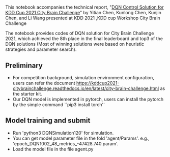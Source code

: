 # 
This notebook accompanies the technical report, "<a href="https://arxiv.org/abs/2108.06491">DQN Control Solution for KDD Cup 2021 City Brain Challenge</a>" by Yitian Chen, Kunlong Chen, Kunjin Chen, and Li Wang presented at KDD 2021 ,KDD cup Workshop City Brain Challenge

The notebook provides codes of DQN solution for City Brain Challenge 2021, which  achieved the 8th place in the final leaderboard and top3 of the DQN solutions (Most of winning solutions were based on heuristic strategies and parameter search).

## Preliminary
   * For competition background, simulation environment configuration, users can refer the document https://kddcup2021-citybrainchallenge.readthedocs.io/en/latest/city-brain-challenge.html as the starter kit.
   * Our DQN model is implemented in pytorch, users can install the pytorch by the simple command ``pip3 install torch'' 

## Model training and submit
   * Run 'python3 DQNSimulation120' for simulation.
   * You can get model parameter file in the fold 'agent/Params'. e.g., 'epoch_DQN1002_48_metrics_-47428.740.param'.
   * Load the model file in the file agent.py 
